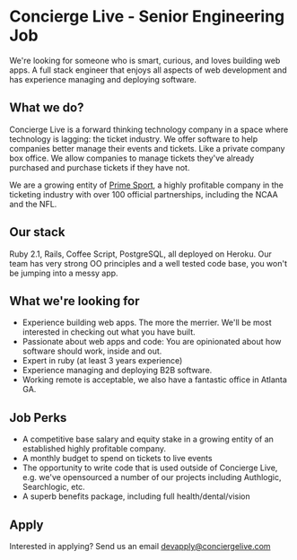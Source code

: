 # Concierge Live - Senior Engineering Job

We're looking for someone who is smart, curious, and loves building web apps. A full stack engineer that enjoys all aspects of web development and has experience managing and deploying software.

## What we do?

Concierge Live is a forward thinking technology company in a space where technology is lagging: the ticket industry. We offer software to help companies better manage their events and tickets. Like a private company box office. We allow companies to manage tickets they've already purchased and purchase tickets if they have not.

We are a growing entity of [Prime Sport](www.primesport.com), a highly profitable company in the ticketing industry with over 100 official partnerships, including the NCAA and the NFL.

## Our stack

Ruby 2.1, Rails, Coffee Script, PostgreSQL, all deployed on Heroku. Our team has very strong OO principles and a well tested code base, you won't be jumping into a messy app.

## What we're looking for

* Experience building web apps. The more the merrier. We'll be most interested in checking out what you have built.
* Passionate about web apps and code: You are opinionated about how software should work, inside and out.
* Expert in ruby (at least 3 years experience)
* Experience managing and deploying B2B software.
* Working remote is acceptable, we also have a fantastic office in Atlanta GA.

## Job Perks

* A competitive base salary and equity stake in a growing entity of an established highly profitable company.
* A monthly budget to spend on tickets to live events
* The opportunity to write code that is used outside of Concierge Live, e.g. we've opensourced a number of our projects including Authlogic, Searchlogic, etc.
* A superb benefits package, including full health/dental/vision

## Apply

Interested in applying? Send us an email [devapply@conciergelive.com](mailto:devapply@conciergelive.com)
